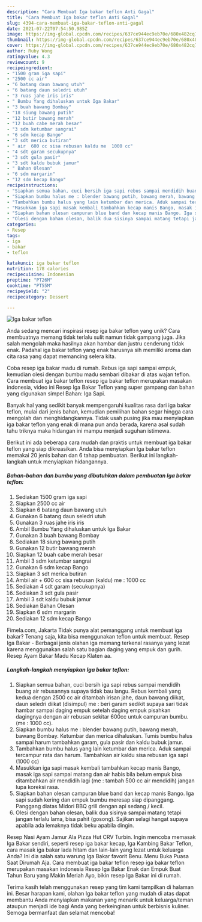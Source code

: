 ```yaml
---
description: "Cara Membuat Iga bakar teflon Anti Gagal"
title: "Cara Membuat Iga bakar teflon Anti Gagal"
slug: 4394-cara-membuat-iga-bakar-teflon-anti-gagal
date: 2021-07-22T07:54:50.985Z
image: https://img-global.cpcdn.com/recipes/637ce944ec9eb70e/680x482cq70/iga-bakar-teflon-foto-resep-utama.jpg
thumbnail: https://img-global.cpcdn.com/recipes/637ce944ec9eb70e/680x482cq70/iga-bakar-teflon-foto-resep-utama.jpg
cover: https://img-global.cpcdn.com/recipes/637ce944ec9eb70e/680x482cq70/iga-bakar-teflon-foto-resep-utama.jpg
author: Ruby Wong
ratingvalue: 4.3
reviewcount: 9
recipeingredient:
- "1500 gram iga sapi"
- "2500 cc air"
- "6 batang daun bawang utuh"
- "6 batang daun seledri utuh"
- "3 ruas jahe iris iris"
- " Bumbu Yang dihaluskan untuk Iga Bakar"
- "3 buah bawang Bombay"
- "18 siung bawang putih"
- "12 butir bawang merah"
- "12 buah cabe merah besar"
- "3 sdm ketumbar sangrai"
- "6 sdm kecap Bango"
- "3 sdt merica butiran"
- " air  600 cc sisa rebusan kaldu me  1000 cc"
- "4 sdt garam secukupnya"
- "3 sdt gula pasir"
- "3 sdt kaldu bubuk jamur"
- " Bahan Olesan"
- "6 sdm margarin"
- "12 sdm kecap Bango"
recipeinstructions:
- "Siapkan semua bahan, cuci bersih iga sapi rebus sampai mendidih buang air rebusannya supaya tidak bau langu. Rebus kembali yang kedua dengan 2500 cc air ditambah irisan jahe, daun bawang diikat, daun seledri diikat (disimpul) me : beri garam sedikit supaya sari tidak hambar sampai daging empuk setelah daging empuk pisahkan dagingnya dengan air rebusan sekitar 600cc untuk campuran bumbu. (me : 1000 cc)."
- "Siapkan bumbu halus me : blender bawang putih, bawang merah, bawang Bombay. Ketumbar dan merica dihaluskan. Tumis bumbu halus sampai harum tambahkan garam, gula pasir dan kaldu bubuk jamur."
- "Tambahkan bumbu halus yang lain ketumbar dan merica. Aduk sampai tercampur rata dan harum. Tambahkan air kaldu sisa rebusan iga sapi (1000 cc)"
- "Masukkan iga sapi masak kembali tambahkan kecap manis Bango, masak iga sapi sampai matang dan air habis bila belum empuk bisa ditambahkan air mendidih lagi (me : tambah 500 cc air mendidih) jangan lupa koreksi rasa."
- "Siapkan bahan olesan campuran blue band dan kecap manis Bango. Iga sapi sudah kering dan empuk bumbu meresap siap dipanggang. Panggang diatas Midori BBQ grill dengan api sedang / kecil."
- "Olesi dengan bahan olesan, balik dua sisinya sampai matang tetapi jangan terlalu lama, bisa pahit (gosong). Sajikan selagi hangat supaya apabila ada lemaknya tidak beku apabila dingin."
categories:
- Resep
tags:
- iga
- bakar
- teflon

katakunci: iga bakar teflon 
nutrition: 178 calories
recipecuisine: Indonesian
preptime: "PT26M"
cooktime: "PT55M"
recipeyield: "2"
recipecategory: Dessert

---
```



![Iga bakar teflon](https://img-global.cpcdn.com/recipes/637ce944ec9eb70e/680x482cq70/iga-bakar-teflon-foto-resep-utama.jpg)

Anda sedang mencari inspirasi resep iga bakar teflon yang unik? Cara membuatnya memang tidak terlalu sulit namun tidak gampang juga. Jika salah mengolah maka hasilnya akan hambar dan justru cenderung tidak enak. Padahal iga bakar teflon yang enak harusnya sih memiliki aroma dan cita rasa yang dapat memancing selera kita.

Coba resep iga bakar madu di rumah. Rebus iga sapi sampai empuk, kemudian olesi dengan bumbu madu sembari dibakar di atas wajan teflon. Cara membuat iga bakar teflon resep iga bakar teflon merupakan masakan indonesia, video ini Resep Iga Bakar Teflon yang super gampang dan bahan yang digunakan simpel Bahan: Iga Sapi.

Banyak hal yang sedikit banyak mempengaruhi kualitas rasa dari iga bakar teflon, mulai dari jenis bahan, kemudian pemilihan bahan segar hingga cara mengolah dan menghidangkannya. Tidak usah pusing jika mau menyiapkan iga bakar teflon yang enak di mana pun anda berada, karena asal sudah tahu triknya maka hidangan ini mampu menjadi suguhan istimewa.


Berikut ini ada beberapa cara mudah dan praktis untuk membuat iga bakar teflon yang siap dikreasikan. Anda bisa menyiapkan Iga bakar teflon memakai 20 jenis bahan dan 6 tahap pembuatan. Berikut ini langkah-langkah untuk menyiapkan hidangannya.

<!--inarticleads1-->

##### Bahan-bahan dan bumbu yang dibutuhkan dalam pembuatan Iga bakar teflon:

1. Sediakan 1500 gram iga sapi
1. Siapkan 2500 cc air
1. Siapkan 6 batang daun bawang utuh
1. Gunakan 6 batang daun seledri utuh
1. Gunakan 3 ruas jahe iris iris
1. Ambil  Bumbu Yang dihaluskan untuk Iga Bakar
1. Gunakan 3 buah bawang Bombay
1. Sediakan 18 siung bawang putih
1. Gunakan 12 butir bawang merah
1. Siapkan 12 buah cabe merah besar
1. Ambil 3 sdm ketumbar sangrai
1. Gunakan 6 sdm kecap Bango
1. Siapkan 3 sdt merica butiran
1. Ambil  air + 600 cc sisa rebusan (kaldu) me : 1000 cc
1. Sediakan 4 sdt garam (secukupnya)
1. Sediakan 3 sdt gula pasir
1. Ambil 3 sdt kaldu bubuk jamur
1. Sediakan  Bahan Olesan
1. Siapkan 6 sdm margarin
1. Sediakan 12 sdm kecap Bango


Fimela.com, Jakarta Tidak punya alat pemanggang untuk membuat iga bakar? Tenang saja, kita bisa menggunakan teflon untuk membuat. Resep Iga Bakar - Berbagai jenis olahan iga memang terkenal rasanya yang lezat karena menggunakan salah satu bagian daging yang empuk dan gurih. Resep Ayam Bakar Madu Kecap Klaten aa. 

<!--inarticleads2-->

##### Langkah-langkah menyiapkan Iga bakar teflon:

1. Siapkan semua bahan, cuci bersih iga sapi rebus sampai mendidih buang air rebusannya supaya tidak bau langu. Rebus kembali yang kedua dengan 2500 cc air ditambah irisan jahe, daun bawang diikat, daun seledri diikat (disimpul) me : beri garam sedikit supaya sari tidak hambar sampai daging empuk setelah daging empuk pisahkan dagingnya dengan air rebusan sekitar 600cc untuk campuran bumbu. (me : 1000 cc).
1. Siapkan bumbu halus me : blender bawang putih, bawang merah, bawang Bombay. Ketumbar dan merica dihaluskan. Tumis bumbu halus sampai harum tambahkan garam, gula pasir dan kaldu bubuk jamur.
1. Tambahkan bumbu halus yang lain ketumbar dan merica. Aduk sampai tercampur rata dan harum. Tambahkan air kaldu sisa rebusan iga sapi (1000 cc)
1. Masukkan iga sapi masak kembali tambahkan kecap manis Bango, masak iga sapi sampai matang dan air habis bila belum empuk bisa ditambahkan air mendidih lagi (me : tambah 500 cc air mendidih) jangan lupa koreksi rasa.
1. Siapkan bahan olesan campuran blue band dan kecap manis Bango. Iga sapi sudah kering dan empuk bumbu meresap siap dipanggang. Panggang diatas Midori BBQ grill dengan api sedang / kecil.
1. Olesi dengan bahan olesan, balik dua sisinya sampai matang tetapi jangan terlalu lama, bisa pahit (gosong). Sajikan selagi hangat supaya apabila ada lemaknya tidak beku apabila dingin.


Resep Nasi Ayam Jamur Ala Pizza Hut CRV Turbin. Ingin mencoba memasak Iga Bakar sendiri, seperti resep iga bakar kecap, Iga Kambing Bakar Teflon, cara masak iga bakar lada hitam dan lain-lain yang lezat untuk keluarga Anda? Ini dia salah satu warung Iga Bakar favorit Benu. Menu Buka Puasa Saat Dirumah Aja. Cara membuat iga bakar teflon resep iga bakar teflon merupakan masakan indonesia Resep Iga Bakar Enak dan Empuk Buat Tahun Baru yang Makin Meriah Ayo, bikin resep Iga Bakar ini di rumah. 

Terima kasih telah menggunakan resep yang tim kami tampilkan di halaman ini. Besar harapan kami, olahan Iga bakar teflon yang mudah di atas dapat membantu Anda menyiapkan makanan yang menarik untuk keluarga/teman ataupun menjadi ide bagi Anda yang berkeinginan untuk berbisnis kuliner. Semoga bermanfaat dan selamat mencoba!
